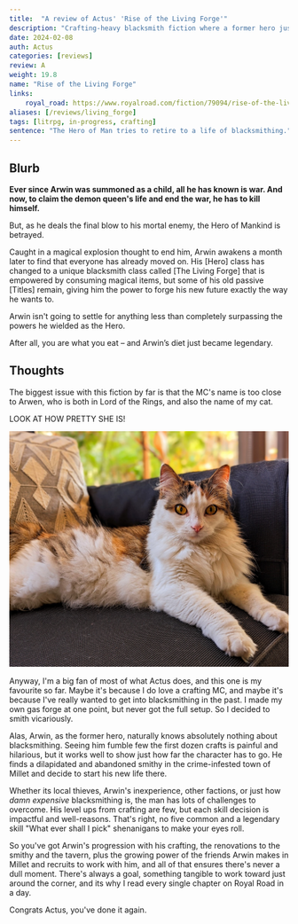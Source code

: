 ```yaml
---
title:  "A review of Actus' 'Rise of the Living Forge'"
description: "Crafting-heavy blacksmith fiction where a former hero just wants to be left alone."
date: 2024-02-08
auth: Actus
categories: [reviews]
review: A
weight: 19.8
name: "Rise of the Living Forge"
links:
    royal_road: https://www.royalroad.com/fiction/79094/rise-of-the-living-forge-a-blacksmith-litrpg
aliases: [/reviews/living_forge]
tags: [litrpg, in-progress, crafting]
sentence: "The Hero of Man tries to retire to a life of blacksmithing."
---
```



## Blurb

**Ever since Arwin was summoned as a child, all he has known is war. And now, to claim the demon queen's life and end the war, he has to kill himself.**

But, as he deals the final blow to his mortal enemy, the Hero of Mankind is betrayed.

Caught in a magical explosion thought to end him, Arwin awakens a month later to find that everyone has already moved on. His [Hero] class has changed to a unique blacksmith class called [The Living Forge] that is empowered by consuming magical items, but some of his old passive [Titles] remain, giving him the power to forge his new future exactly the way he wants to.

Arwin isn't going to settle for anything less than completely surpassing the powers he wielded as the Hero.

After all, you are what you eat – and Arwin’s diet just became legendary.

## Thoughts

The biggest issue with this fiction by far is that the MC's name is too close to Arwen, who is both in Lord of the Rings, and also the name of my cat.

LOOK AT HOW PRETTY SHE IS!

![](arwen.jpg?class="img-shrink")

Anyway, I'm a big fan of most of what Actus does, and this one is my favourite so far. Maybe it's because I do love a crafting MC, and maybe it's because I've really wanted to get into blacksmithing in the past. I made my own gas forge at one point, but never got the full setup. So I decided to smith vicariously.

Alas, Arwin, as the former hero, naturally knows absolutely nothing about blacksmithing. Seeing him fumble few the first dozen crafts is painful and hilarious, but it works well to show just how far the character has to go. He finds a dilapidated and abandoned smithy in the crime-infested town of Millet and decide to start his new life there.

Whether its local thieves, Arwin's inexperience, other factions, or just how *damn expensive* blacksmithing is, the man has lots of challenges to overcome. His level ups from crafting are few, but each skill decision is impactful and well-reasons. That's right, no five common and a legendary skill "What ever shall I pick" shenanigans to make your eyes roll.

So you've got Arwin's progression with his crafting, the renovations to the smithy and the tavern, plus the growing power of the friends Arwin makes in Millet and recruits to work with him, and all of that ensures there's never a dull moment. There's always a goal, something tangible to work toward just around the corner, and its why I read every single chapter on Royal Road in a day.

Congrats Actus, you've done it again.